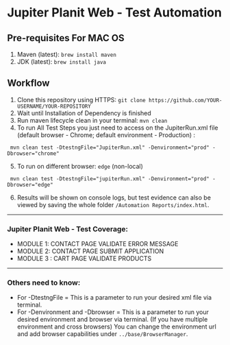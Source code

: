 # Jupiter Planit Web - Test Automation
## Pre-requisites For MAC OS
1. Maven (latest):  `brew install maven`
2. JDK (latest):  `brew install java`
## Workflow
1. Clone this repository using HTTPS:  `git clone https://github.com/YOUR-USERNAME/YOUR-REPOSITORY`
2. Wait until Installation of Dependency is finished
3. Run maven lifecycle clean in your terminal:  `mvn clean`
4. To run All Test Steps you just need to access on the JupiterRun.xml file (default browser - Chrome; default environment - Production) :
```
 mvn clean test -DtestngFile="JupiterRun.xml" -Denvironment="prod" -Dbrowser="chrome" 
```
5. To run on different browser: `edge` (non-local)
```
 mvn clean test -DtestngFile="jupiterRun.xml" -Denvironment="prod" -Dbrowser="edge" 
```
6. Results will be shown on console logs, but test evidence can also be viewed by saving the whole folder  `/Automation Reports/index.html`.


-----------------

### Jupiter Planit Web -  Test Coverage:
- MODULE 1: CONTACT PAGE VALIDATE ERROR MESSAGE
- MODULE 2: CONTACT PAGE SUBMIT APPLICATION
- MODULE 3 : CART PAGE VALIDATE PRODUCTS

-----------------

### Others need to know:
- For -DtestngFile = This is a parameter to run your desired xml file via terminal.
- For -Denvironment  and -Dbrowser = This is a parameter to run your desired environment and browser via terminal. (If you have multiple environment and cross browsers) You can change the environment url and add browser capabilities under `../base/BrowserManager`.
